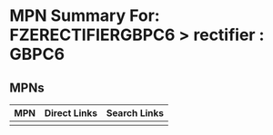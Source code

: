 



# MPN Summary For: FZERECTIFIERGBPC6 > rectifier : GBPC6

## MPNs
  

|MPN|Direct Links|Search Links|
| :--- | :--- | :--- |
||||
